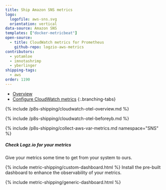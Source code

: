 ```yaml
---
title: Ship Amazon SNS metrics
logo:
  logofile: aws-sns.svg
  orientation: vertical
data-source: Amazon SNS
templates: ["docker-metricbeat"]
open-source:
  - title: CloudWatch metrics for Prometheus
    github-repo: logzio-aws-metrics
contributors:
  - yotamloe
  - imnotashrimp
  - yberlinger
shipping-tags:
  - aws
order: 1190
---
```


<!-- tabContainer:start -->
<div class="branching-container">

* [Overview](#Overview)
* [Configure CloudWatch metrics](#Procedure)
{:.branching-tabs}


<!-- tab:start -->
<div id="Overview">


{% include /p8s-shipping/cloudwatch-otel-overview.md %}


</div>
<!-- tab:end -->

<!-- tab:start -->
<div id="Procedure">

{% include /p8s-shipping/cloudwatch-otel-beforeyb.md %}

{% include /p8s-shipping/collect-aws-var-metrics.md namespace="SNS" %}

##### Check Logz.io for your metrics

Give your metrics some time to get from your system to ours.


{% include metric-shipping/custom-dashboard.html %} Install the pre-built dashboard to enhance the observability of your metrics.

<!-- logzio-inject:install:grafana:dashboards ids=["6xL47YQQhGicghUPvHVwFl"] --> 

{% include metric-shipping/generic-dashboard.html %} 


</div>
<!-- tab:end -->


</div>
